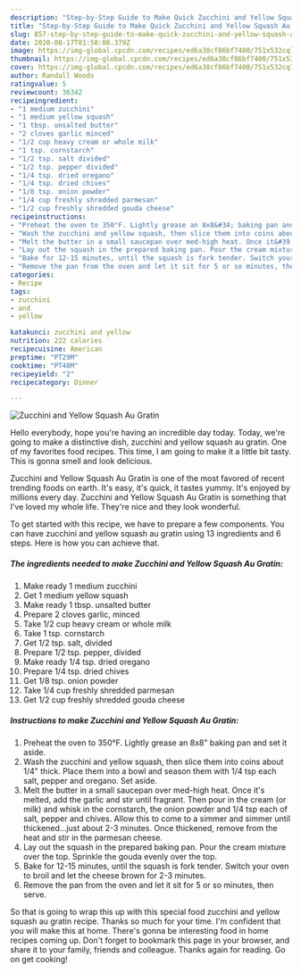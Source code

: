 ```yaml
---
description: "Step-by-Step Guide to Make Quick Zucchini and Yellow Squash Au Gratin"
title: "Step-by-Step Guide to Make Quick Zucchini and Yellow Squash Au Gratin"
slug: 857-step-by-step-guide-to-make-quick-zucchini-and-yellow-squash-au-gratin
date: 2020-08-17T01:58:08.379Z
image: https://img-global.cpcdn.com/recipes/ed6a38cf86bf7400/751x532cq70/zucchini-and-yellow-squash-au-gratin-recipe-main-photo.jpg
thumbnail: https://img-global.cpcdn.com/recipes/ed6a38cf86bf7400/751x532cq70/zucchini-and-yellow-squash-au-gratin-recipe-main-photo.jpg
cover: https://img-global.cpcdn.com/recipes/ed6a38cf86bf7400/751x532cq70/zucchini-and-yellow-squash-au-gratin-recipe-main-photo.jpg
author: Randall Woods
ratingvalue: 5
reviewcount: 36342
recipeingredient:
- "1 medium zucchini"
- "1 medium yellow squash"
- "1 tbsp. unsalted butter"
- "2 cloves garlic minced"
- "1/2 cup heavy cream or whole milk"
- "1 tsp. cornstarch"
- "1/2 tsp. salt divided"
- "1/2 tsp. pepper divided"
- "1/4 tsp. dried oregano"
- "1/4 tsp. dried chives"
- "1/8 tsp. onion powder"
- "1/4 cup freshly shredded parmesan"
- "1/2 cup freshly shredded gouda cheese"
recipeinstructions:
- "Preheat the oven to 350°F. Lightly grease an 8x8&#34; baking pan and set it aside."
- "Wash the zucchini and yellow squash, then slice them into coins about 1/4&#34; thick. Place them into a bowl and season them with 1/4 tsp each salt, pepper and oregano. Set aside."
- "Melt the butter in a small saucepan over med-high heat. Once it&#39;s melted, add the garlic and stir until fragrant. Then pour in the cream (or milk) and whisk in the cornstarch, the onion powder and 1/4 tsp each of salt, pepper and chives. Allow this to come to a simmer and simmer until thickened...just about 2-3 minutes. Once thickened, remove from the heat and stir in the parmesan cheese."
- "Lay out the squash in the prepared baking pan. Pour the cream mixture over the top. Sprinkle the gouda evenly over the top."
- "Bake for 12-15 minutes, until the squash is fork tender. Switch your oven to broil and let the cheese brown for 2-3 minutes."
- "Remove the pan from the oven and let it sit for 5 or so minutes, then serve."
categories:
- Recipe
tags:
- zucchini
- and
- yellow

katakunci: zucchini and yellow 
nutrition: 222 calories
recipecuisine: American
preptime: "PT29M"
cooktime: "PT48M"
recipeyield: "2"
recipecategory: Dinner

---
```



![Zucchini and Yellow Squash Au Gratin](https://img-global.cpcdn.com/recipes/ed6a38cf86bf7400/751x532cq70/zucchini-and-yellow-squash-au-gratin-recipe-main-photo.jpg)

Hello everybody, hope you're having an incredible day today. Today, we're going to make a distinctive dish, zucchini and yellow squash au gratin. One of my favorites food recipes. This time, I am going to make it a little bit tasty. This is gonna smell and look delicious.

Zucchini and Yellow Squash Au Gratin is one of the most favored of recent trending foods on earth. It's easy, it's quick, it tastes yummy. It's enjoyed by millions every day. Zucchini and Yellow Squash Au Gratin is something that I've loved my whole life. They're nice and they look wonderful.




To get started with this recipe, we have to prepare a few components. You can have zucchini and yellow squash au gratin using 13 ingredients and 6 steps. Here is how you can achieve that.

<!--inarticleads1-->

##### The ingredients needed to make Zucchini and Yellow Squash Au Gratin:

1. Make ready 1 medium zucchini
1. Get 1 medium yellow squash
1. Make ready 1 tbsp. unsalted butter
1. Prepare 2 cloves garlic, minced
1. Take 1/2 cup heavy cream or whole milk
1. Take 1 tsp. cornstarch
1. Get 1/2 tsp. salt, divided
1. Prepare 1/2 tsp. pepper, divided
1. Make ready 1/4 tsp. dried oregano
1. Prepare 1/4 tsp. dried chives
1. Get 1/8 tsp. onion powder
1. Take 1/4 cup freshly shredded parmesan
1. Get 1/2 cup freshly shredded gouda cheese




<!--inarticleads2-->

##### Instructions to make Zucchini and Yellow Squash Au Gratin:

1. Preheat the oven to 350°F. Lightly grease an 8x8&#34; baking pan and set it aside.
1. Wash the zucchini and yellow squash, then slice them into coins about 1/4&#34; thick. Place them into a bowl and season them with 1/4 tsp each salt, pepper and oregano. Set aside.
1. Melt the butter in a small saucepan over med-high heat. Once it&#39;s melted, add the garlic and stir until fragrant. Then pour in the cream (or milk) and whisk in the cornstarch, the onion powder and 1/4 tsp each of salt, pepper and chives. Allow this to come to a simmer and simmer until thickened...just about 2-3 minutes. Once thickened, remove from the heat and stir in the parmesan cheese.
1. Lay out the squash in the prepared baking pan. Pour the cream mixture over the top. Sprinkle the gouda evenly over the top.
1. Bake for 12-15 minutes, until the squash is fork tender. Switch your oven to broil and let the cheese brown for 2-3 minutes.
1. Remove the pan from the oven and let it sit for 5 or so minutes, then serve.




So that is going to wrap this up with this special food zucchini and yellow squash au gratin recipe. Thanks so much for your time. I'm confident that you will make this at home. There's gonna be interesting food in home recipes coming up. Don't forget to bookmark this page in your browser, and share it to your family, friends and colleague. Thanks again for reading. Go on get cooking!
